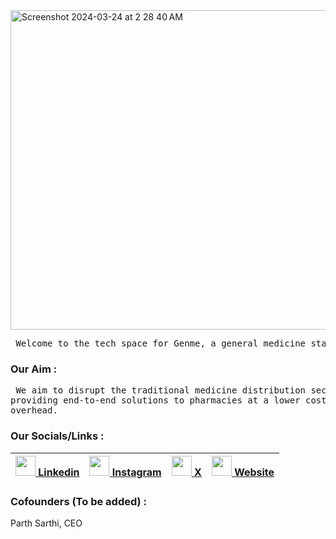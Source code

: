 <div style:"margin: auto;"> <img width="511" alt="Screenshot 2024-03-24 at 2 28 40 AM" src="https://github.com/genmetech/.github/assets/116063011/256cc4ae-7666-4300-9367-81fd9e7ac9c0" </div>

<pre> Welcome to the tech space for Genme, a general medicine startup. </pre>

<h3> Our Aim : </h3>
<pre> We aim to disrupt the traditional medicine distribution sector by
providing end-to-end solutions to pharmacies at a lower cost 
overhead. </pre>

<h3> Our Socials/Links : </h3>

 |<a href = "https://www.genme.in"><img height="32" width="32" src="https://cdn.simpleicons.org/linkedin/#0A66C2" /> Linkedin</a> | <a href = "https://www.genme.in"><img height="32" width="32" src="https://cdn.simpleicons.org/instagram/#E4405F" /> Instagram</a> | <a href = "https://www.genme.in"><img height="32" width="32" src="https://cdn.simpleicons.org/X/#000000" /> X</a> | <a href = "https://www.genme.in"> <img height="32" width="32" src="https://cdn.simpleicons.org/googlechrome/#0A66C2" /> Website</a> |
 |-----|-----|-----|-----|
<h3> Cofounders (To be added) : </h3>
Parth Sarthi, CEO


